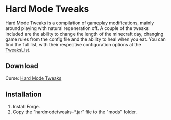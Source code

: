 # Hard Mode Tweaks

Hard Mode Tweaks is a compilation of gameplay modifications, mainly around playing with natural regeneration off. A couple of the tweaks included are the ability to change the length of the minecraft day, changing game rules from the config file and the ability to heal when you eat. You can find the full list, with their respective configuration options at the [TweaksList](https://github.com/hea3ven/HardModeTweaks/wiki/TweaksList).

## Download

Curse: [Hard Mode Tweaks](http://mods.curse.com/mc-mods/minecraft/231325-hard-mode-tweaks)

## Installation

1. Install Forge.
2. Copy the "hardmodetweaks-*.jar" file to the "mods" folder.

